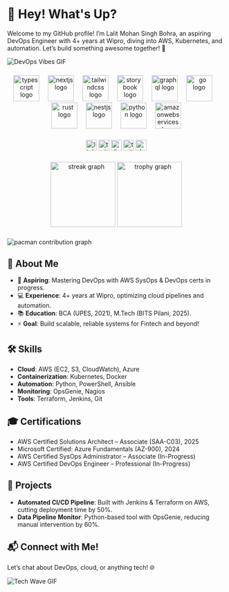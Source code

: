 # 👋 Hey! What's Up?

Welcome to my GitHub profile! I’m Lalit Mohan Singh Bohra, an aspiring DevOps Engineer with 4+ years at Wipro, diving into AWS, Kubernetes, and automation. Let’s build something awesome together! 🚀

![DevOps Vibes GIF](https://media.giphy.com/media/l0HlRnAWXxn0v2sBY/giphy.gif)

###

<div align="center">
  <img src="https://skillicons.dev/icons?i=ts" height="60" alt="typescript logo" />
  <img width="12" />
  <img src="https://skillicons.dev/icons?i=nextjs" height="60" alt="nextjs logo" />
  <img width="12" />
  <img src="https://skillicons.dev/icons?i=tailwind" height="60" alt="tailwindcss logo" />
  <img width="12" />
  <img src="https://cdn.jsdelivr.net/gh/devicons/devicon/icons/storybook/storybook-original.svg" height="60" alt="storybook logo" />
  <img width="12" />
  <img src="https://skillicons.dev/icons?i=graphql" height="60" alt="graphql logo" />
  <img width="12" />
  <img src="https://skillicons.dev/icons?i=go" height="60" alt="go logo" />
  <img width="12" />
  <img src="https://skillicons.dev/icons?i=rust" height="60" alt="rust logo" />
  <img width="12" />
  <img src="https://skillicons.dev/icons?i=nestjs" height="60" alt="nestjs logo" />
  <img width="12" />
  <img src="https://skillicons.dev/icons?i=py" height="60" alt="python logo" />
  <img width="12" />
  <img src="https://skillicons.dev/icons?i=aws" height="60" alt="amazonwebservices logo" />
</div>

###

<div align="center">
  <img src="https://img.shields.io/static/v1?message=LinkedIn&logo=linkedin&label=&color=0077B5&logoColor=white&labelColor=&style=for-the-badge" height="25" alt="linkedin logo" />
  <img src="https://img.shields.io/static/v1?message=Twitter&logo=twitter&label=&color=1DA1F2&logoColor=white&labelColor=&style=for-the-badge" height="25" alt="twitter logo" />
  <img src="https://img.shields.io/static/v1?message=Discord&logo=discord&label=&color=7289DA&logoColor=white&labelColor=&style=for-the-badge" height="25" alt="discord logo" />
  <img src="https://img.shields.io/static/v1?message=Twitch&logo=twitch&label=&color=9146FF&logoColor=white&labelColor=&style=for-the-badge" height="25" alt="twitch logo" />
  <img src="https://img.shields.io/static/v1?message=dev.to&logo=dev.to&label=&color=0A0A0A&logoColor=white&labelColor=&style=for-the-badge" height="25" alt="devto logo" />
</div>

###

<div align="center">
  <img src="https://streak-stats.demolab.com?user=lalitbohra600&locale=en&mode=daily&theme=dracula&hide_border=false&border_radius=5&order=3" height="150" alt="streak graph" />
  <img src="https://github-profile-trophy.vercel.app?username=lalitbohra600&theme=dracula&column=-1&row=1&margin-w=8&margin-h=8&no-bg=false&no-frame=false&order=4" height="150" alt="trophy graph" />
</div>

###

<picture>
  <source media="(prefers-color-scheme: dark)" srcset="https://raw.githubusercontent.com/lalitbohra600/lalitbohra600/output/pacman-contribution-graph-dark.svg">
  <source media="(prefers-color-scheme: light)" srcset="https://raw.githubusercontent.com/lalitbohra600/lalitbohra600/output/pacman-contribution-graph.svg">
  <img alt="pacman contribution graph" src="https://raw.githubusercontent.com/lalitbohra600/lalitbohra600/output/pacman-contribution-graph.svg">
</picture>

###

## 🌟 About Me
- 🌱 **Aspiring**: Mastering DevOps with AWS SysOps & DevOps certs in progress.
- 💻 **Experience**: 4+ years at Wipro, optimizing cloud pipelines and automation.
- 📚 **Education**: BCA (UPES, 2021), M.Tech (BITS Pilani, 2025).
- ⚡ **Goal**: Build scalable, reliable systems for Fintech and beyond!

## 🛠️ Skills
- **Cloud**: AWS (EC2, S3, CloudWatch), Azure
- **Containerization**: Kubernetes, Docker
- **Automation**: Python, PowerShell, Ansible
- **Monitoring**: OpsGenie, Nagios
- **Tools**: Terraform, Jenkins, Git

## 🎓 Certifications
- AWS Certified Solutions Architect – Associate (SAA-C03), 2025
- Microsoft Certified: Azure Fundamentals (AZ-900), 2024
- AWS Certified SysOps Administrator – Associate (In-Progress)
- AWS Certified DevOps Engineer – Professional (In-Progress)

## 🚀 Projects
- **Automated CI/CD Pipeline**: Built with Jenkins & Terraform on AWS, cutting deployment time by 50%.
- **Data Pipeline Monitor**: Python-based tool with OpsGenie, reducing manual intervention by 60%.

## 📬 Connect with Me!
Let’s chat about DevOps, cloud, or anything tech! 🌐

![Tech Wave GIF](https://media.giphy.com/media/3o7TKTDnH7QKSMENj2/giphy.gif)
